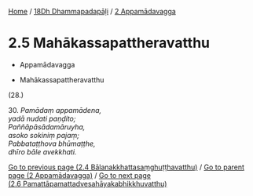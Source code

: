 
[Home](/) / [18Dh Dhammapadapāḷi](...md) / [2 Appamādavagga](../18Dh/2.md)

# 2.5 Mahākassapattheravatthu

* Appamādavagga

* Mahākassapattheravatthu

(28.)

30\. _Pamādaṃ appamādena,_  
_yadā nudati paṇḍito;_  
_Paññāpāsādamāruyha,_  
_asoko sokiniṃ pajaṃ;_  
_Pabbataṭṭhova bhūmaṭṭhe,_  
_dhīro bāle avekkhati._  


[Go to previous page (2.4 Bālanakkhattasaṃghuṭṭhavatthu)](2.4.md) / [Go to parent page (2 Appamādavagga)](../18Dh/2.md) / [Go to next page (2.6 Pamattāpamattadvesahāyakabhikkhuvatthu)](2.6.md)


